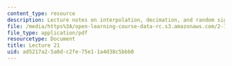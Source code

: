 ```yaml
---
content_type: resource
description: Lecture notes on interpolation, decimation, and random signals.
file: /media/https%3A/open-learning-course-data-rc.s3.amazonaws.com/2-161-signal-processing-continuous-and-discrete-fall-2008/ad5217a25a0dc2fe75e11a4d38c5bbb0_lecture_21.pdf
file_type: application/pdf
resourcetype: Document
title: Lecture 21
uid: ad5217a2-5a0d-c2fe-75e1-1a4d38c5bbb0
---
```


